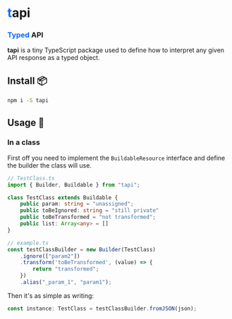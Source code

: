 # <strong class="colored">t</strong>api
### <strong class="colored">Typed</strong> API


<strong>tapi</strong> is a tiny TypeScript package used to define how to interpret any given API response as a typed object.

## Install 📦
```bash
npm i -S tapi
```

## Usage 🚀

### In a class

First off you need to implement the `BuildableResource` interface and define the builder the class will use.

```TypeScript
// TestClass.ts
import { Builder, Buildable } from "tapi";

class TestClass extends Buildable {
	public param: string = "unassigned";
	public toBeIgnored: string = "still private"
	public toBeTransformed = "not transformed";
	public list: Array<any> = []
}

// example.ts
const testClassBuilder = new Builder(TestClass)
	.ignore(["param2"])
	.transform('toBeTransformed', (value) => {
		return "transformed";
	})
	.alias("_param_1", "param1");
```

Then it's as simple as writing:
```TypeScript
const instance: TestClass = testClassBuilder.fromJSON(json);
```


<style>
	.colored {color: #0A68FF}
	h1 {border: none}
</style>